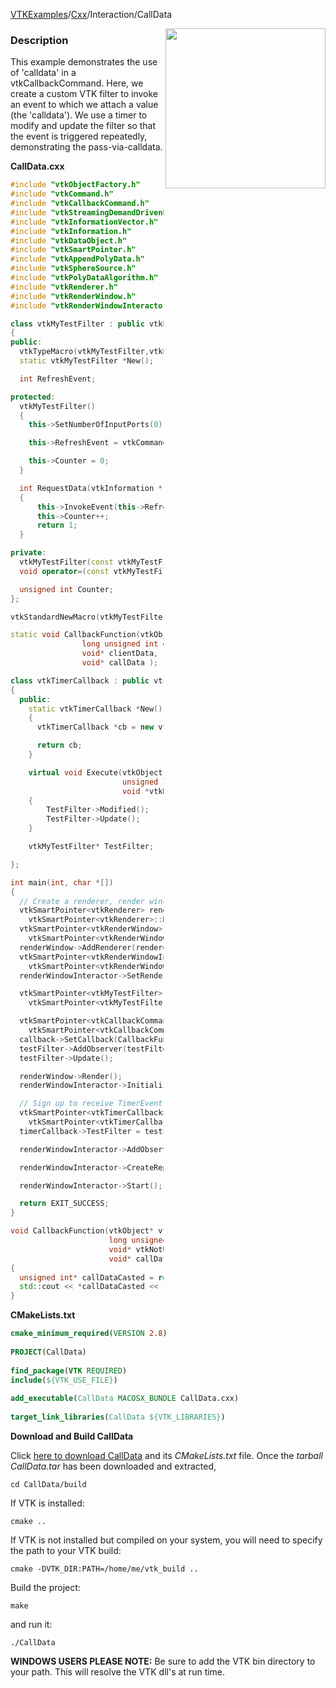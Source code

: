 [VTKExamples](/home/)/[Cxx](/Cxx)/Interaction/CallData

<img align="right" src="https://github.com/lorensen/VTKExamples/blob/gh-pages/Testing/Baseline/Interaction/TestCallData.png?raw=true" width="256" />

### Description
This example demonstrates the use of 'calldata' in a vtkCallbackCommand. Here, we create a custom VTK filter to invoke an event to which we attach a value (the 'calldata'). We use a timer to modify and update the filter so that the event is triggered repeatedly, demonstrating the pass-via-calldata.

**CallData.cxx**
```c++
#include "vtkObjectFactory.h"
#include "vtkCommand.h"
#include "vtkCallbackCommand.h"
#include "vtkStreamingDemandDrivenPipeline.h"
#include "vtkInformationVector.h"
#include "vtkInformation.h"
#include "vtkDataObject.h"
#include "vtkSmartPointer.h"
#include "vtkAppendPolyData.h"
#include "vtkSphereSource.h"
#include "vtkPolyDataAlgorithm.h"
#include "vtkRenderer.h"
#include "vtkRenderWindow.h"
#include "vtkRenderWindowInteractor.h"

class vtkMyTestFilter : public vtkPolyDataAlgorithm
{
public:
  vtkTypeMacro(vtkMyTestFilter,vtkPolyDataAlgorithm);
  static vtkMyTestFilter *New();

  int RefreshEvent;

protected:
  vtkMyTestFilter()
  {
    this->SetNumberOfInputPorts(0);

    this->RefreshEvent = vtkCommand::UserEvent + 1;

    this->Counter = 0;
  }

  int RequestData(vtkInformation *, vtkInformationVector **, vtkInformationVector *)
  {
      this->InvokeEvent(this->RefreshEvent, &this->Counter);
      this->Counter++;
      return 1;
  }

private:
  vtkMyTestFilter(const vtkMyTestFilter&);  // Not implemented.
  void operator=(const vtkMyTestFilter&);  // Not implemented.

  unsigned int Counter;
};

vtkStandardNewMacro(vtkMyTestFilter);

static void CallbackFunction(vtkObject* caller,
                long unsigned int eventId,
                void* clientData,
                void* callData );

class vtkTimerCallback : public vtkCommand
{
  public:
    static vtkTimerCallback *New()
    {
      vtkTimerCallback *cb = new vtkTimerCallback;

      return cb;
    }

    virtual void Execute(vtkObject *vtkNotUsed(caller),
                         unsigned long vtkNotUsed(eventId),
                         void *vtkNotUsed(callData))
    {
        TestFilter->Modified();
        TestFilter->Update();
    }

    vtkMyTestFilter* TestFilter;

};

int main(int, char *[])
{
  // Create a renderer, render window, and interactor
  vtkSmartPointer<vtkRenderer> renderer =
    vtkSmartPointer<vtkRenderer>::New();
  vtkSmartPointer<vtkRenderWindow> renderWindow =
    vtkSmartPointer<vtkRenderWindow>::New();
  renderWindow->AddRenderer(renderer);
  vtkSmartPointer<vtkRenderWindowInteractor> renderWindowInteractor =
    vtkSmartPointer<vtkRenderWindowInteractor>::New();
  renderWindowInteractor->SetRenderWindow(renderWindow);

  vtkSmartPointer<vtkMyTestFilter> testFilter =
    vtkSmartPointer<vtkMyTestFilter>::New();

  vtkSmartPointer<vtkCallbackCommand> callback =
    vtkSmartPointer<vtkCallbackCommand>::New();
  callback->SetCallback(CallbackFunction );
  testFilter->AddObserver(testFilter->RefreshEvent, callback);
  testFilter->Update();

  renderWindow->Render();
  renderWindowInteractor->Initialize();

  // Sign up to receive TimerEvent
  vtkSmartPointer<vtkTimerCallback> timerCallback =
    vtkSmartPointer<vtkTimerCallback>::New();
  timerCallback->TestFilter = testFilter;

  renderWindowInteractor->AddObserver(vtkCommand::TimerEvent, timerCallback);

  renderWindowInteractor->CreateRepeatingTimer(100);

  renderWindowInteractor->Start();

  return EXIT_SUCCESS;
}

void CallbackFunction(vtkObject* vtkNotUsed(caller),
                      long unsigned int vtkNotUsed(eventId),
                      void* vtkNotUsed(clientData),
                      void* callData )
{
  unsigned int* callDataCasted = reinterpret_cast<unsigned int*>(callData);
  std::cout << *callDataCasted << std::endl;
}
```
**CMakeLists.txt**
```cmake
cmake_minimum_required(VERSION 2.8)
 
PROJECT(CallData)
 
find_package(VTK REQUIRED)
include(${VTK_USE_FILE})
 
add_executable(CallData MACOSX_BUNDLE CallData.cxx)
 
target_link_libraries(CallData ${VTK_LIBRARIES})
```

**Download and Build CallData**

Click [here to download CallData](https://github.com/lorensen/VTKWikiExamplesTarballs/raw/master/CallData.tar) and its *CMakeLists.txt* file.
Once the *tarball CallData.tar* has been downloaded and extracted,
```
cd CallData/build 
```
If VTK is installed:
```
cmake ..
```
If VTK is not installed but compiled on your system, you will need to specify the path to your VTK build:
```
cmake -DVTK_DIR:PATH=/home/me/vtk_build ..
```
Build the project:
```
make
```
and run it:
```
./CallData
```
**WINDOWS USERS PLEASE NOTE:** Be sure to add the VTK bin directory to your path. This will resolve the VTK dll's at run time.

